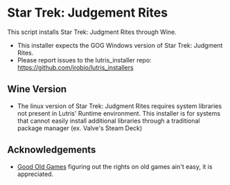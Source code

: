 # Star Trek: Judgement Rites

This script installs Star Trek: Judgment Rites through Wine.

- This installer expects the GOG Windows version of Star Trek: Judgment Rites.
- Please report issues to the lutris_installer repo: https://github.com/jrobio/lutris_installers

## Wine Version

- The linux version of Star Trek: Judgment Rites requires system libraries not present in Lutris' Runtime environment. This installer is for systems that cannot easily install additional libraries through a traditional package manager (ex. Valve's Steam Deck)

## Acknowledgements

- [Good Old Games](https://www.gog.com/en/game/star_trek_starfleet_command_iii) figuring out the rights on old games ain't easy, it is appreciated.